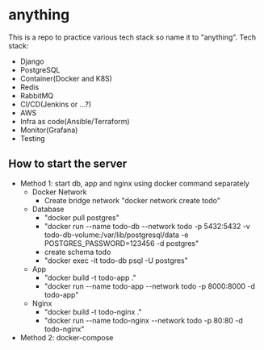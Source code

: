 # anything
This is a repo to practice various tech stack so name it to "anything".
Tech stack:
- Django
- PostgreSQL
- Container(Docker and K8S)
- Redis
- RabbitMQ
- CI/CD(Jenkins or ...?)
- AWS
- Infra as code(Ansible/Terraform)
- Monitor(Grafana)
- Testing

## How to start the server
- Method 1: start db, app and nginx using docker command separately
  - Docker Network
    - Create bridge network "docker network create todo"
  - Database
    - "docker pull postgres"
    - "docker run --name todo-db --network todo -p 5432:5432 -v todo-db-volume:/var/lib/postgresql/data -e POSTGRES_PASSWORD=123456 -d postgres"
    - create schema todo
    - "docker exec -it todo-db psql -U postgres"
  - App
    - "docker build -t todo-app ."
    - "docker run --name todo-app --network todo -p 8000:8000 -d todo-app"
  - Nginx
    - "docker build -t todo-nginx ."
    - "docker run --name todo-nginx --network todo -p 80:80 -d todo-nginx"
- Method 2: docker-compose
